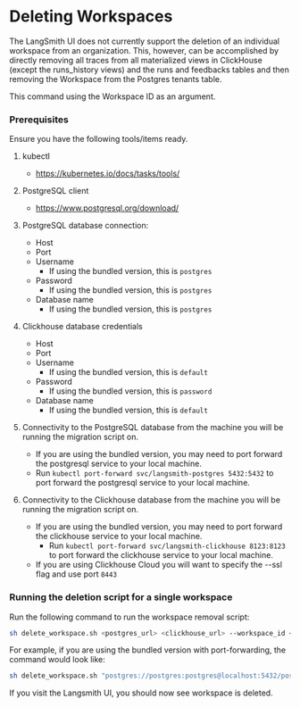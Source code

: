 # Deleting Workspaces

The LangSmith UI does not currently support the deletion of an individual workspace from an organization. This, however, can be accomplished by directly removing all traces from all materialized views in ClickHouse (except the runs_history views) and the runs and feedbacks tables and then removing the Workspace from the Postgres tenants table.

This command using the Workspace ID as an argument.

### Prerequisites

Ensure you have the following tools/items ready.

1. kubectl

   - https://kubernetes.io/docs/tasks/tools/

2. PostgreSQL client

   - https://www.postgresql.org/download/

3. PostgreSQL database connection:

   - Host
   - Port
   - Username
     - If using the bundled version, this is `postgres`
   - Password
     - If using the bundled version, this is `postgres`
   - Database name
     - If using the bundled version, this is `postgres`

4. Clickhouse database credentials

   - Host
   - Port
   - Username
     - If using the bundled version, this is `default`
   - Password
     - If using the bundled version, this is `password`
   - Database name
     - If using the bundled version, this is `default`

5. Connectivity to the PostgreSQL database from the machine you will be running the migration script on.

   - If you are using the bundled version, you may need to port forward the postgresql service to your local machine.
   - Run `kubectl port-forward svc/langsmith-postgres 5432:5432` to port forward the postgresql service to your local machine.

6. Connectivity to the Clickhouse database from the machine you will be running the migration script on.
   - If you are using the bundled version, you may need to port forward the clickhouse service to your local machine.
     - Run `kubectl port-forward svc/langsmith-clickhouse 8123:8123` to port forward the clickhouse service to your local machine.
   - If you are using Clickhouse Cloud you will want to specify the --ssl flag and use port `8443`

### Running the deletion script for a single workspace

Run the following command to run the workspace removal script:

```bash
sh delete_workspace.sh <postgres_url> <clickhouse_url> --workspace_id <workspace_id>
```

For example, if you are using the bundled version with port-forwarding, the command would look like:

```bash
sh delete_workspace.sh "postgres://postgres:postgres@localhost:5432/postgres" "clickhouse://default:password@localhost:8123/default" --workspace_id 4ec70ec7-0808-416a-b836-7100aeec934b
```

If you visit the Langsmith UI, you should now see workspace is deleted.
